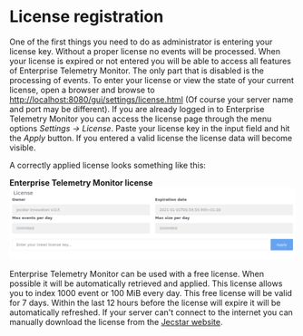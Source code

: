 # License registration
One of the first things you need to do as administrator is entering your license key. Without a proper license no events will be processed. When your license is expired or not entered you will be able to access all features of Enterprise Telemetry Monitor. The only part that is disabled is the processing of events.
To enter your license or view the state of your current license, open a browser and browse to <http://localhost:8080/gui/settings/license.html> (Of course your server name and port may be different). If you are already logged in to Enterprise Telemetry Monitor you can access the license page through the menu options *Settings -> License*.
Paste your license key in the input field and hit the *Apply* button. If you entered a valid license the license data will become visible.

A correctly applied license looks something like this:

**Enterprise Telemetry Monitor license**
![License Screen](../assets/images/etm-license.png)


Enterprise Telemetry Monitor can be used with a free license. When possible it will be automatically retrieved and applied. This license allows you to index 1000 event or 100 MiB every day. This free license will be valid for 7 days. Within the last 12 hours before the license will expire it will be automatically refreshed. If your server can't connect to the internet you can manually download the license from the [Jecstar website](https://www.jecstar.com/licenses/index.html). 